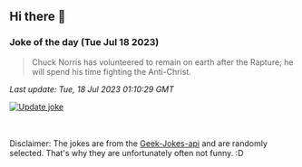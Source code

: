 ## Hi there 👋

### Joke of the day (Tue Jul 18 2023)
<!-- joke -->
>Chuck Norris has volunteered to remain on earth after the Rapture; he will spend his time fighting the Anti-Christ.
<!-- /joke -->

*Last update: Tue, 18 Jul 2023 01:10:29 GMT*

[![Update joke](https://github.com/nclskfm/nclskfm/actions/workflows/joke.yml/badge.svg)](https://github.com/nclskfm/nclskfm/actions/workflows/joke.yml)

<br><br>
Disclaimer: The jokes are from the [Geek-Jokes-api](https://github.com/sameerkumar18/geek-joke-api) and are randomly selected. That's why they are unfortunately often not funny. :D
